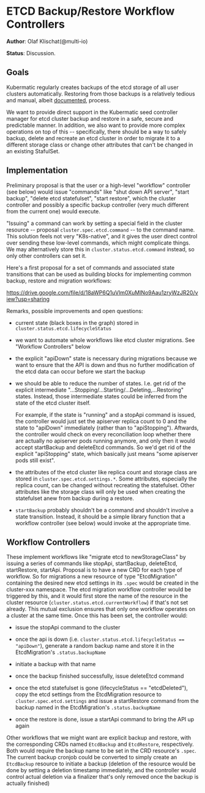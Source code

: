 # ETCD Backup/Restore Workflow Controllers
**Author**: Olaf Klischat(@multi-io)

**Status**: Discussion.

## Goals
Kubermatic regularly creates backups of the etcd storage of all user clusters automatically. Restoring from
those backups is a relatively tedious and manual, albeit
[documented](https://docs.kubermatic.com/kubermatic/v2.14/operation/etcd/restoring-from-backup/), process.

We want to provide direct support in the Kubermatic seed controller manager for etcd cluster backup and
restore in a safe, secure and predictable manner. In addition, we also want to provide more complex
operations on top of this -- specifically, there should be a way to safely backup, delete and recreate an
etcd cluster in order to migrate it to a different storage class or change other attributes that can't be
changed in an existing StafulSet.

## Implementation
Preliminary proposal is that the user or a high-level "workflow" controller (see below) would issue
"commands" like "shut down API server", "start backup", "delete etcd statefulset", "start restore",
which the cluster controller and possibly a specific backup controller (very much different from the
current one) would execute.

"Issuing" a command can work by setting a special field in the cluster
resource -- proposal `cluster.spec.etcd.command` -- to the command name. This solution feels not
very "K8s-native", and it gives the user direct control over sending these low-level commands, which
might complicate things. We may alternatively store this in `cluster.status.etcd.command` instead,
so only other controllers can set it.

Here's a first proposal for a set of commands and associated state transitions that can
be used as building blocks for implementing common backup, restore and migration workflows:

https://drive.google.com/file/d/18aWP6Q1uVlm0XuMlNo9Aau1zryWzJR20/view?usp=sharing

Remarks, possible improvements and open questions:

- current state (black boxes in the graph) stored in `cluster.status.etcd.lifecycleStatus`

- we want to automate whole workflows like etcd cluster migrations. See "Workflow Controllers" below

- the explicit "apiDown" state is necessary during migrations because we want to ensure that the API
  is down and thus no further modification of the etcd data can occur before we start the backup

- we should be able to reduce the number of states. I.e. get rid of
  the explicit intermediate
  "...Stopping/...Starting/...Deleting,...Restoring" states. Instead,
  those intermediate states could be inferred from the state of the
  etcd cluster itself.

  For example, if the state is "running" and a stopApi command is
  issued, the controller would just set the apiserver replica count to
  0 and the state to "apiDown" immediately (rather than to
  "apiStopping"). Aftwards, the controller would check on every
  reconciliation loop whether there are actually no apiserver pods
  running anymore, and only then it would accept startBackup and
  deleteEtcd commands. So we'd get rid of the explicit "apiStopping"
  state, which basically just means "some apiserver pods still exist".

- the attributes of the etcd cluster like replica count and storage class are
  stored in `cluster.spec.etcd.settings.*`. Some attributes, especially the
  replica count, can be changed without recreating the statefulset. Other
  attributes like the storage class will only be used when
  creating the statefulset anew from backup during a restore.

- `startBackup` probably shouldn't be a command and shouldn't involve a
  state transition. Instead, it should be a simple library function that a workflow
  controller (see below) would invoke at the appropriate time.

## Workflow Controllers

These implement workflows like "migrate etcd to newStorageClass" by issuing
a series of commands like stopApi, startBackup, deleteEtcd, startRestore,
startApi. Proposal is to have a new CRD for each type of workflow. So for migrations a new resource
of type "EtcdMigration" containing the desired new etcd settings in its `.spec` would be created
in the cluster-xxx namespace. The etcd migration workflow controller would be triggered
by this, and it would first store the name of the resource in the cluster resource
(`cluster.status.etcd.currentWorkflow`) if that's not set already. This
mutual exclusion ensures that only one workflow operates on a cluster at the same time.
Once this has been set, the controller would:

- issue the stopApi command to the cluster

- once the api is down (i.e. `cluster.status.etcd.lifecycleStatus == "apiDown"`),
  generate a random backup name and store it in the EtcdMigration's `.status.backupName`

- initiate a backup with that name

- once the backup finished successfully, issue deleteEtcd command

- once the etcd statefulset is gone (lifecycleStatus == "etcdDeleted"), copy
  the etcd settings from the EtcdMigration resource to `cluster.spec.etcd.settings` and
  issue a startRestore command from the backup named in the EtcdMigration's `.status.backupName`

- once the restore is done, issue a startApi command to bring the API up again

Other workflows that we might want are explicit backup and restore, with the
corresponding CRDs named `EtcdBackup` and `EtcdRestore`, respectively. Both would require
the backup name to be set in the CRD resource's `.spec`. The current backup cronjob could be
converted to simply create an `EtcdBackup` resource to initiate a backup (deletion of the
resource would be done by setting a deletion timestamp immediately, and the controller
would control actual deletion via a finalizer that's only removed once the backup is
actually finished)